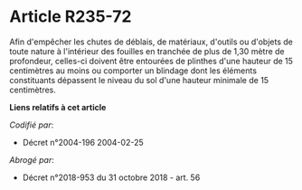 # Article R235-72

Afin d'empêcher les chutes de déblais, de matériaux, d'outils ou d'objets de toute nature à l'intérieur des fouilles en
tranchée de plus de 1,30 mètre de profondeur, celles-ci doivent être entourées de plinthes d'une hauteur de 15 centimètres au
moins ou comporter un blindage dont les éléments constituants dépassent le niveau du sol d'une hauteur minimale de 15
centimètres.

**Liens relatifs à cet article**

_Codifié par_:

  - Décret n°2004-196 2004-02-25

_Abrogé par_:

  - Décret n°2018-953 du 31 octobre 2018 - art. 56
